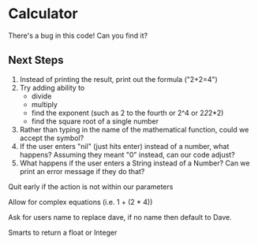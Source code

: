 Calculator
==========

There's a bug in this code! Can you find it?

Next Steps
----------
1. Instead of printing the result, print out the formula ("2+2=4")
1. Try adding ability to 
     + divide
     + multiply
     + find the exponent (such as 2 to the fourth or 2^4 or 2*2*2*2)
     + find the square root of a single number
1. Rather than typing in the name of the mathematical function, could we accept the symbol?
1. If the user enters "nil" (just hits enter) instead of a number, what happens? Assuming they meant "0" instead, can our code adjust?
1. What happens if the user enters a String instead of a Number? Can we print an error message if they do that?

Quit early if the action is not within our parameters

Allow for complex equations (i.e.  1 + (2 * 4))

Ask for users name to replace dave, if no name then default to Dave.

Smarts to return a float or Integer


